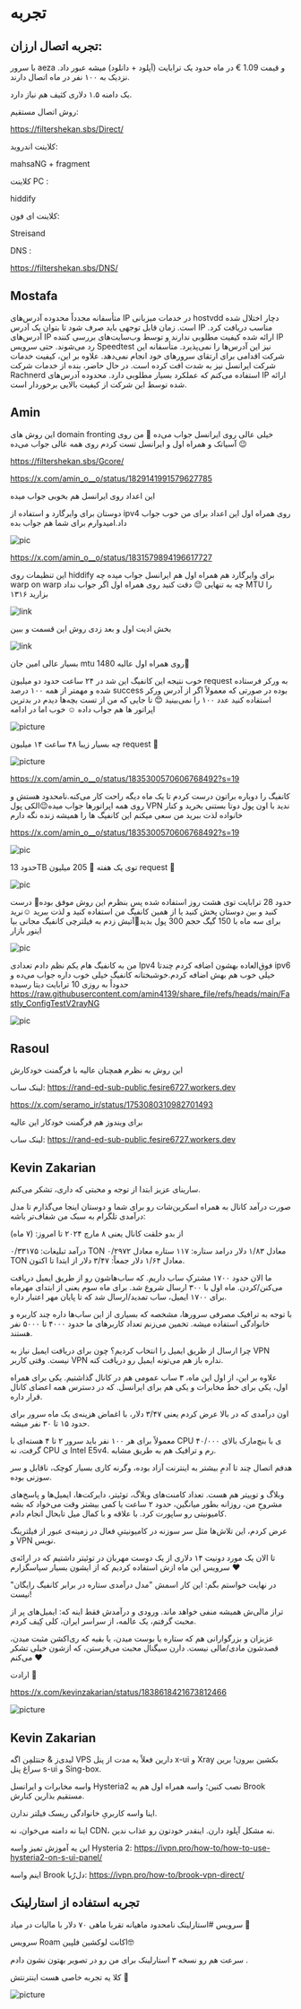 # تجربه


## تجربه اتصال ارزان:

با سرور aeza و قیمت 1.09 € در ماه حدود یک ترابایت (آپلود + دانلود) میشه عبور داد. نزدیک به ۱۰۰ نفر در ماه اتصال دارند.

یک دامنه ۱.۵ دلاری کثیف هم نیاز دارد.

روش اتصال مستقیم:

https://filtershekan.sbs/Direct/

کلاینت اندروید:

mahsaNG + fragment

کلاینت PC :

hiddify

کلاینت ای فون:

Streisand

DNS :

https://filtershekan.sbs/DNS/


## Mostafa

متأسفانه مجدداً محدوده آدرس‌های IP در خدمات میزبانی hostvdd دچار اختلال شده است. زمان قابل توجهی باید صرف شود تا بتوان یک آدرس IP مناسب دریافت کرد. آدرس‌های IP ارائه شده کیفیت مطلوبی ندارند و توسط وب‌سایت‌های بررسی کننده IP رد می‌شوند. حتی سرویس Speedtest نیز این آدرس‌ها را نمی‌پذیرد. متأسفانه این شرکت اقدامی برای ارتقای سرورهای خود انجام نمی‌دهد. علاوه بر این، کیفیت خدمات شرکت ایرانسل نیز به شدت افت کرده است.
در حال حاضر، بنده از خدمات شرکت Rachnerd استفاده می‌کنم که عملکرد بسیار مطلوبی دارد. محدوده آدرس‌های IP ارائه شده توسط این شرکت از کیفیت بالایی برخوردار است.


## Amin

این روش های domain fronting خیلی عالی روی ایرانسل جواب می‌ده 🤷 من روی آسیاتک و همراه اول و ایرانسل تست کردم روی همه عالی جواب می‌ده 😉

https://filtershekan.sbs/Gcore/

https://x.com/amin_o__o/status/1829141991579627785

این اعداد روی ایرانسل هم بخوبی جواب میده 

دوستان برای وایرگارد و استفاده از ipv4 روی همراه اول این اعداد برای من خوب جواب داد.امیدوارم برای شما هم جواب بده 

![pic](https://pbs.twimg.com/media/GWsUNN9XgAAr97h?format=png&name=360x360)

https://x.com/amin_o__o/status/1831579894196617727


این تنظیمات روی hiddify برای وایرگارد هم همراه اول هم ایرانسل جواب میده چه warp on warp چه به تنهایی 😉 دقت کنید روی همراه اول اگر جواب نداد MTU را بزارید ۱۳۱۶ 


![link](https://pbs.twimg.com/media/GXSab9oWgAAGiD4?format=jpg&name=small)

بخش ادیت اول و بعد زدی روش این قسمت و ببین

![link](https://pbs.twimg.com/media/GXSm2J8WcAA3hdR?format=jpg&name=small)

بسیار عالی امین جان mtu 1480 روی همراه اول عالیه🥰



خوب نتیجه این کانفیگ‌ این شد در ۲۴ ساعت حدود دو میلیون request به ورکر فرستاده شده و مهمتر از همه ۱۰۰ درصد success بوده در صورتی که معمولاً اگر از آدرس ورکر استفاده کنید عدد ۱۰۰ را نمی‌بینید 😊 تا جایی که من از تست بچه‌ها دیدم در بدترین اپراتور ها هم جواب داده ☺️ خوب اما در ادامه

![picture](https://pbs.twimg.com/media/GXm3o_cW4AEBIZv?format=jpg&name=medium)


چه بسیار زیبا ۴۸ ساعت ۱۴ میلیون request 💪

![picture](https://pbs.twimg.com/media/GXsT2OnXgAErSBo?format=jpg&name=small)


https://x.com/amin_o__o/status/1835300570606768492?s=19



کانفیگ را دوباره براتون درست کردم تا یک ماه دیگه راحت کار می‌کنه.نامحدود هستش و روی همه اپراتورها جواب میده😉الکی پول VPN ندید با اون پول دوتا بستنی بخرید و کنار خانواده لذت ببرید من سعی میکنم این کانفیگ‌ ها را همیشه زنده نگه دارم

https://x.com/amin_o__o/status/1835300570606768492?s=19


![pic](https://pbs.twimg.com/media/GX_d5_xWIAECB82?format=jpg&name=medium)

حدود 13TB توی یک هفته 💪
205 میلیون request 💪


![pic](https://pbs.twimg.com/media/GYVblr7XYAAGM0P?format=jpg&name=medium)


حدود 28 ترابایت توی هشت روز استفاده شده پس بنظرم این روش موفق بوده🤷 درست کنید و بین دوستان پخش کنید یا از همین کانفیگ‌ من استفاده کنید و لذت ببرید ☺️نرید برای سه ماه با 150 گیگ حجم 300 پول بدید🤦آتیش زدم به فیلترچی کانفیگ‌ مجانی بیا اینور بازار

![pic](https://pbs.twimg.com/media/GYnhqbBXoAAxMek?format=png&name=small)

من به کانفیگ‌ هام یکم نظم دادم تعدادی Ipv4 فوق‌العاده بهشون اضافه کردم چندتا ipv6 خیلی خوب هم بهش اضافه کردم.خوشبختانه کانفیگ‌ خیلی خوب داره جواب می‌ده و حدوداً به روزی 10 ترابایت دیتا رسیده
https://raw.githubusercontent.com/amin4139/share_file/refs/heads/main/Fastly_ConfigTestV2rayNG


![pic](https://pbs.twimg.com/media/GY0OgmqW0AQOVpa?format=png&name=small)


## Rasoul

این روش به نظرم همچنان عالیه
با فرگمنت خودکارش

لینک ساب:
https://rand-ed-sub-public.fesire6727.workers.dev

https://x.com/seramo_ir/status/1753080310982701493

برای ویندوز هم فرگمنت خودکار این عالیه

لینک ساب:
https://rand-ed-sub-public.fesire6727.workers.dev


## Kevin Zakarian

سارینای عزیز
ابتدا از توجه و محبتی که داری، تشکر می‌کنم.

صورت درآمد کانال به همراه اسکرین‌شات رو برای شما و دوستان اینجا می‌گذارم تا مدل درآمدی تلگرام به سبک من شفاف‌تر باشه:

از بدو خلقت کانال یعنی ۸ مارچ ۲۰۲۴ تا امروز: (۷ ماه)

درآمد تبلیغات: ۰/۳۳۱۷۵ TON معادل ۱/۸۳ دلار
درامد ستاره: ۱۱۷ ستاره معادل ۰/۲۹۷۲ TON معادل ۱/۶۴ دلار
جمعاً: ۳/۴۷ دلار از ابتدا تا اکنون.

ما الان حدود ۱۷۰۰ مشترکِ ساب داریم. که ساب‌هاشون رو از طریق ایمیل دریافت می‌کنن/کردن.
ماه اول با ۳۰۰ ارسال شروع شد. برای ماه سوم یعنی از ابتدای مهرماه برای ۱۷۰۰ ایمیل، ساب تمدید/ارسال شد که تا پایان مهر اعتبار داره.

با توجه به ترافیک مصرفی سرورها، مشخصه که بسیاری از این ساب‌ها داره چند کاربره و خانوادگی استفاده میشه. تخمین می‌زنم تعداد کاربرهای ما حدود ۴۰۰۰ تا ۵۰۰۰ نفر هستند.

چرا ارسال از طریق ایمیل را انتخاب کردیم؟
چون برای دریافت ایمیل نیاز به VPN نیست. وقتی کاربر VPN نداره باز هم می‌تونه ایمیل رو دریافت کنه.

علاوه بر این، از اول این ماه، ۳ ساب عمومی هم در کانال گذاشتیم. یکی برای همراه اول، یکی برای خط مخابرات و یکی هم برای ایرانسل. که در دسترس همه اعضای کانال قرار داره.

اون درآمدی که در بالا عرض کردم یعنی ۳/۴۷ دلار، با اغماض هزینه‌ی یک ماه سرور برای حدود ۱۵ تا ۳۰ نفر میشه.

معمولاً برای هر ۱۰۰ نفر باید سرور ۲ تا ۴ هسته‌ای با CPU ی با بنچ‌مارک بالای ۴۰/۰۰۰ گرفت، نه CPU ی Intel E5v4. رم و ترافیک هم به طریق مشابه.

هدفم اتصال چند تا آدمِ بیشتر به اینترنت آزاد بوده، وگرنه کاری بسیار کوچک، ناقابل و سر سوزنی بوده.

وبلاگ و توییتر هم هست. تعداد کامنت‌های وبلاگ، توئیتر، دایرکت‌ها، ایمیل‌ها و پاسخ‌های مشروحِ من، روزانه بطور میانگین، حدود ۲ ساعت یا کمی بیشتر وقت می‌خواد که بشه کامیونیتی رو ساپورت کرد. با علاقه و با کمال میل تابحال انجام دادم.

عرض کردم، این تلاش‌ها مثل سر سوزنه در کامیونیتیِ فعال در زمینه‌ی عبور از فیلترینگ و VPN نویس.

تا الان یک مورد دونیت ۱۴ دلاری از یک دوست مهربان در توئیتر داشتیم که در ارائه‌ی سرویس این ماه ازش استفاده کردیم که از ایشون بسیار سپاسگزارم ❤

در نهایت خواستم بگم:
این کار اسمش "مدل درآمدی ستاره در برابر کانفیگ رایگان" نیست!

تراز مالی‌ش همیشه منفی خواهد ماند.
ورودی و درآمدش فقط اینه که:
ایمیل‌های پر از محبت گرفتم، یک عالمه، از سراسر ایران، کلی کِیف‌ کردم.

عزیزان و بزرگوارانی هم که ستاره یا بوست میدن، یا بقیه که ری‌اکشن مثبت میدن، قصدشون مادی/مالی نیست. دارن سیگنال محبت می‌فرستن، که ازشون خیلی تشکر می‌کنم ❤

ارادت 🌺

https://x.com/kevinzakarian/status/1838618421673812466

![picture](https://pbs.twimg.com/media/GYQVtXpWgAcZ_TL?format=jpg&name=large)

## Kevin Zakarian

لیدی‌ز & جنتلمِن
اگه VPS دارین فعلاً یه مدت از
پنل x-ui و Xray بکشین بیرون!
برین سراغ پنل s-ui و Sing-box.

واسه مخابرات و ایرانسل Hysteria2 نصب کنین؛ واسه همراه اول هم یه Brook مستقیم بذارین کنارش.

اینا واسه کاربریِ خانوادگی ریسک فیلتر ندارن.

اینا نه دامنه می‌خوان، نه CDN، نه مشکل آپلود دارن.
اینقدر خودتون رو عذاب ندین.

این یه آموزش تمیز واسه Hysteria 2:
https://ivpn.pro/how-to/how-to-use-hysteria2-on-s-ui-panel/

اینم واسه Brook دل‌رُبا:
https://ivpn.pro/how-to/brook-vpn-direct/


## تجربه استفاده از استارلینک

سرویس #استارلینک نامحدود ماهیانه تقربا ماهی ۷۰ دلار با مالیات در میاد 🫠

سرویس Roam اکانت لوکشین فلپین🤓

سرعت هم رو نسخه ۳ استارلینک برای من رو در تصویر بهتون نشون دادم .

کلا یه تجربه خاصی هست اینترنتش 🥶


![picture](https://pbs.twimg.com/media/GYqY8aJWcAAYW_7?format=jpg&name=large)

